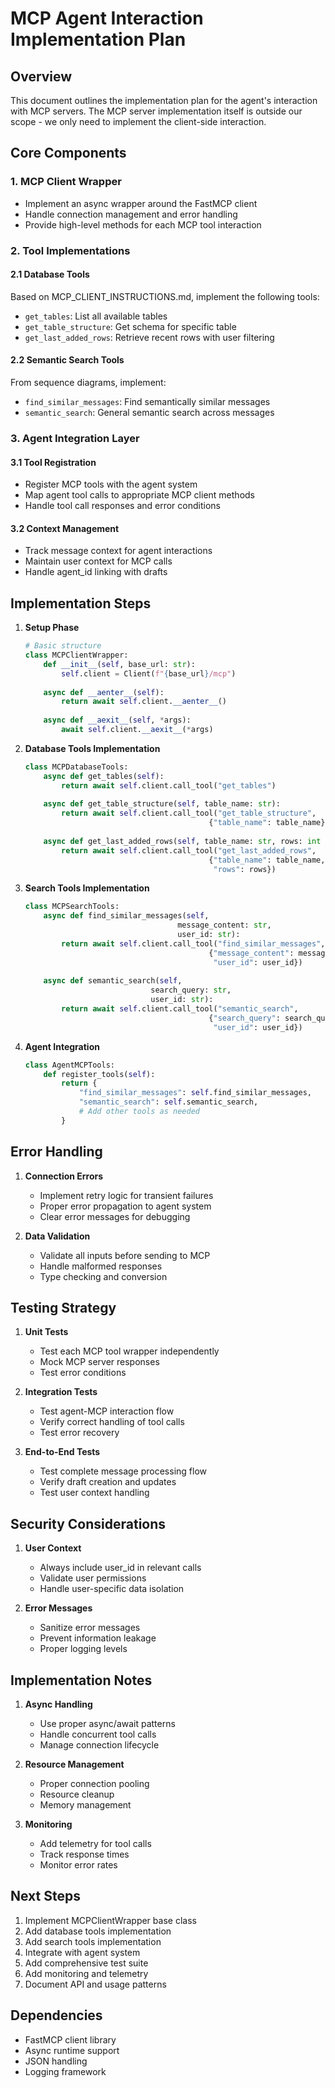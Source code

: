 # MCP Agent Interaction Implementation Plan

## Overview
This document outlines the implementation plan for the agent's interaction with MCP servers. The MCP server implementation itself is outside our scope - we only need to implement the client-side interaction.

## Core Components

### 1. MCP Client Wrapper
- Implement an async wrapper around the FastMCP client
- Handle connection management and error handling
- Provide high-level methods for each MCP tool interaction

### 2. Tool Implementations

#### 2.1 Database Tools
Based on MCP_CLIENT_INSTRUCTIONS.md, implement the following tools:
- `get_tables`: List all available tables
- `get_table_structure`: Get schema for specific table
- `get_last_added_rows`: Retrieve recent rows with user filtering

#### 2.2 Semantic Search Tools
From sequence diagrams, implement:
- `find_similar_messages`: Find semantically similar messages
- `semantic_search`: General semantic search across messages

### 3. Agent Integration Layer

#### 3.1 Tool Registration
- Register MCP tools with the agent system
- Map agent tool calls to appropriate MCP client methods
- Handle tool call responses and error conditions

#### 3.2 Context Management
- Track message context for agent interactions
- Maintain user context for MCP calls
- Handle agent_id linking with drafts

## Implementation Steps

1. **Setup Phase**
   ```python
   # Basic structure
   class MCPClientWrapper:
       def __init__(self, base_url: str):
           self.client = Client(f"{base_url}/mcp")
           
       async def __aenter__(self):
           return await self.client.__aenter__()
           
       async def __aexit__(self, *args):
           await self.client.__aexit__(*args)
   ```

2. **Database Tools Implementation**
   ```python
   class MCPDatabaseTools:
       async def get_tables(self):
           return await self.client.call_tool("get_tables")
           
       async def get_table_structure(self, table_name: str):
           return await self.client.call_tool("get_table_structure", 
                                            {"table_name": table_name})
           
       async def get_last_added_rows(self, table_name: str, rows: int = 10):
           return await self.client.call_tool("get_last_added_rows",
                                            {"table_name": table_name, 
                                             "rows": rows})
   ```

3. **Search Tools Implementation**
   ```python
   class MCPSearchTools:
       async def find_similar_messages(self, 
                                     message_content: str, 
                                     user_id: str):
           return await self.client.call_tool("find_similar_messages",
                                            {"message_content": message_content,
                                             "user_id": user_id})
           
       async def semantic_search(self, 
                               search_query: str,
                               user_id: str):
           return await self.client.call_tool("semantic_search",
                                            {"search_query": search_query,
                                             "user_id": user_id})
   ```

4. **Agent Integration**
   ```python
   class AgentMCPTools:
       def register_tools(self):
           return {
               "find_similar_messages": self.find_similar_messages,
               "semantic_search": self.semantic_search,
               # Add other tools as needed
           }
   ```

## Error Handling

1. **Connection Errors**
   - Implement retry logic for transient failures
   - Proper error propagation to agent system
   - Clear error messages for debugging

2. **Data Validation**
   - Validate all inputs before sending to MCP
   - Handle malformed responses
   - Type checking and conversion

## Testing Strategy

1. **Unit Tests**
   - Test each MCP tool wrapper independently
   - Mock MCP server responses
   - Test error conditions

2. **Integration Tests**
   - Test agent-MCP interaction flow
   - Verify correct handling of tool calls
   - Test error recovery

3. **End-to-End Tests**
   - Test complete message processing flow
   - Verify draft creation and updates
   - Test user context handling

## Security Considerations

1. **User Context**
   - Always include user_id in relevant calls
   - Validate user permissions
   - Handle user-specific data isolation

2. **Error Messages**
   - Sanitize error messages
   - Prevent information leakage
   - Proper logging levels

## Implementation Notes

1. **Async Handling**
   - Use proper async/await patterns
   - Handle concurrent tool calls
   - Manage connection lifecycle

2. **Resource Management**
   - Proper connection pooling
   - Resource cleanup
   - Memory management

3. **Monitoring**
   - Add telemetry for tool calls
   - Track response times
   - Monitor error rates

## Next Steps

1. Implement MCPClientWrapper base class
2. Add database tools implementation
3. Add search tools implementation
4. Integrate with agent system
5. Add comprehensive test suite
6. Add monitoring and telemetry
7. Document API and usage patterns

## Dependencies

- FastMCP client library
- Async runtime support
- JSON handling
- Logging framework 
